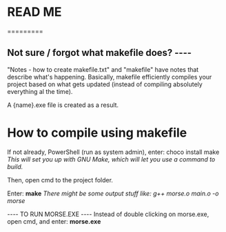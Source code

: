 # READ ME
=========

## Not sure / forgot what makefile does? ----
"Notes - how to create makefile.txt" and "makefile" have notes that describe what's happening.
Basically, makefile efficiently compiles your project based on what gets updated (instead of compiling absolutely everything al the time).

A {name}.exe file is created as a result.



# How to compile using makefile
If not already, PowerShell (run as system admin), enter: choco install make
	_This will set you up with GNU Make, which will let you use a command to build._

Then, open cmd to the project folder.

Enter: **make**
	_There might be some output stuff like:_
	_g++ morse.o main.o -o morse_



---- TO RUN MORSE.EXE ----
Instead of double clicking on morse.exe, open cmd, and enter: **morse.exe**
